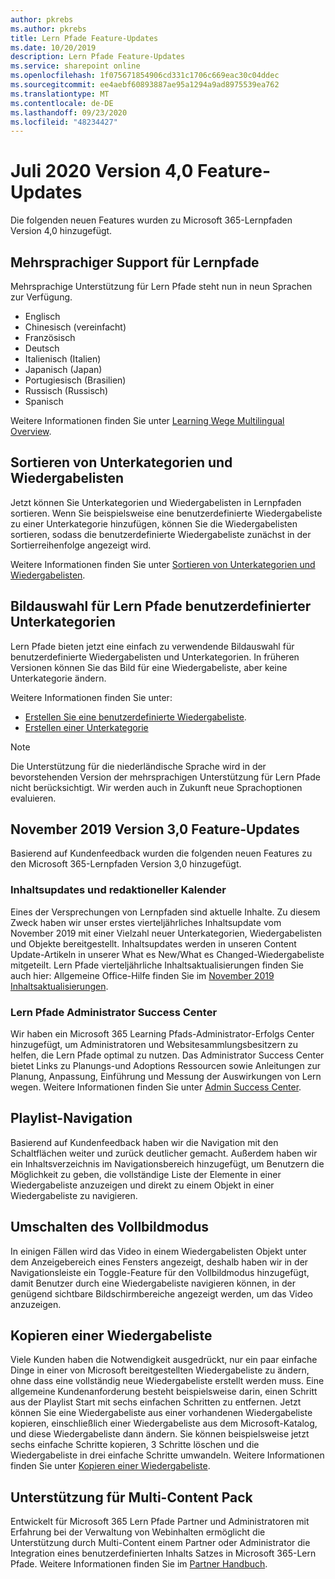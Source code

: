 ```yaml
---
author: pkrebs
ms.author: pkrebs
title: Lern Pfade Feature-Updates
ms.date: 10/20/2019
description: Lern Pfade Feature-Updates
ms.service: sharepoint online
ms.openlocfilehash: 1f075671854906cd331c1706c669eac30c04ddec
ms.sourcegitcommit: ee4aebf60893887ae95a1294a9ad8975539ea762
ms.translationtype: MT
ms.contentlocale: de-DE
ms.lasthandoff: 09/23/2020
ms.locfileid: "48234427"
---
```

# <a name="july-2020-version-40-feature-updates"></a>Juli 2020 Version 4,0 Feature-Updates 

Die folgenden neuen Features wurden zu Microsoft 365-Lernpfaden Version 4,0 hinzugefügt. 

## <a name="multilingual-support-for-learning-pathways"></a>Mehrsprachiger Support für Lernpfade 
Mehrsprachige Unterstützung für Lern Pfade steht nun in neun Sprachen zur Verfügung.  
- Englisch     
- Chinesisch (vereinfacht) 
- Französisch 
- Deutsch 
- Italienisch (Italien) 
- Japanisch (Japan) 
- Portugiesisch (Brasilien) 
- Russisch (Russisch) 
- Spanisch 

Weitere Informationen finden Sie unter [Learning Wege Multilingual Overview](custom_overview.md). 

## <a name="sort-subcategories-and-playlists"></a>Sortieren von Unterkategorien und Wiedergabelisten

Jetzt können Sie Unterkategorien und Wiedergabelisten in Lernpfaden sortieren. Wenn Sie beispielsweise eine benutzerdefinierte Wiedergabeliste zu einer Unterkategorie hinzufügen, können Sie die Wiedergabelisten sortieren, sodass die benutzerdefinierte Wiedergabeliste zunächst in der Sortierreihenfolge angezeigt wird. 

Weitere Informationen finden Sie unter [Sortieren von Unterkategorien und Wiedergabelisten](custom_sortsubplay.md). 

## <a name="image-picker-for-learning-pathways-custom-subcategories"></a>Bildauswahl für Lern Pfade benutzerdefinierter Unterkategorien 
Lern Pfade bieten jetzt eine einfach zu verwendende Bildauswahl für benutzerdefinierte Wiedergabelisten und Unterkategorien.  In früheren Versionen können Sie das Bild für eine Wiedergabeliste, aber keine Unterkategorie ändern.  

Weitere Informationen finden Sie unter:
- [Erstellen Sie eine benutzerdefinierte Wiedergabeliste](custom_createnewplaylist.md). 
- [Erstellen einer Unterkategorie](custom_createnewcat.md)

> [!NOTE]
> Die Unterstützung für die niederländische Sprache wird in der bevorstehenden Version der mehrsprachigen Unterstützung für Lern Pfade nicht berücksichtigt. Wir werden auch in Zukunft neue Sprachoptionen evaluieren.

## <a name="november-2019-version-30-feature-updates"></a>November 2019 Version 3,0 Feature-Updates
Basierend auf Kundenfeedback wurden die folgenden neuen Features zu den Microsoft 365-Lernpfaden Version 3,0 hinzugefügt.

### <a name="content-updates-and-editorial-calendar"></a>Inhaltsupdates und redaktioneller Kalender
Eines der Versprechungen von Lernpfaden sind aktuelle Inhalte. Zu diesem Zweck haben wir unser erstes vierteljährliches Inhaltsupdate vom November 2019 mit einer Vielzahl neuer Unterkategorien, Wiedergabelisten und Objekte bereitgestellt. Inhaltsupdates werden in unseren Content Update-Artikeln in unserer What es New/What es Changed-Wiedergabeliste mitgeteilt. Lern Pfade vierteljährliche Inhaltsaktualisierungen finden Sie auch hier: Allgemeine Office-Hilfe finden Sie im [November 2019 Inhaltsaktualisierungen](custom_contentupdates.md).

### <a name="learning-pathways-admin-success-center"></a>Lern Pfade Administrator Success Center
Wir haben ein Microsoft 365 Learning Pfads-Administrator-Erfolgs Center hinzugefügt, um Administratoren und Websitesammlungsbesitzern zu helfen, die Lern Pfade optimal zu nutzen. Das Administrator Success Center bietet Links zu Planungs-und Adoptions Ressourcen sowie Anleitungen zur Planung, Anpassung, Einführung und Messung der Auswirkungen von Lern wegen. Weitere Informationen finden Sie unter [Admin Success Center](custom_successcenter.md).

## <a name="playlist-navigation"></a>Playlist-Navigation
Basierend auf Kundenfeedback haben wir die Navigation mit den Schaltflächen weiter und zurück deutlicher gemacht. Außerdem haben wir ein Inhaltsverzeichnis im Navigationsbereich hinzugefügt, um Benutzern die Möglichkeit zu geben, die vollständige Liste der Elemente in einer Wiedergabeliste anzuzeigen und direkt zu einem Objekt in einer Wiedergabeliste zu navigieren.

## <a name="toggle-full-screen-mode"></a>Umschalten des Vollbildmodus
In einigen Fällen wird das Video in einem Wiedergabelisten Objekt unter dem Anzeigebereich eines Fensters angezeigt, deshalb haben wir in der Navigationsleiste ein Toggle-Feature für den Vollbildmodus hinzugefügt, damit Benutzer durch eine Wiedergabeliste navigieren können, in der genügend sichtbare Bildschirmbereiche angezeigt werden, um das Video anzuzeigen.

## <a name="copy-a-playlist"></a>Kopieren einer Wiedergabeliste
Viele Kunden haben die Notwendigkeit ausgedrückt, nur ein paar einfache Dinge in einer von Microsoft bereitgestellten Wiedergabeliste zu ändern, ohne dass eine vollständig neue Wiedergabeliste erstellt werden muss. Eine allgemeine Kundenanforderung besteht beispielsweise darin, einen Schritt aus der Playlist Start mit sechs einfachen Schritten zu entfernen. Jetzt können Sie eine Wiedergabeliste aus einer vorhandenen Wiedergabeliste kopieren, einschließlich einer Wiedergabeliste aus dem Microsoft-Katalog, und diese Wiedergabeliste dann ändern. Sie können beispielsweise jetzt sechs einfache Schritte kopieren, 3 Schritte löschen und die Wiedergabeliste in drei einfache Schritte umwandeln. Weitere Informationen finden Sie unter [Kopieren einer Wiedergabeliste](custom_copyplaylist.md).

## <a name="multi-content-pack-support"></a>Unterstützung für Multi-Content Pack
Entwickelt für Microsoft 365 Lern Pfade Partner und Administratoren mit Erfahrung bei der Verwaltung von Webinhalten ermöglicht die Unterstützung durch Multi-Content einem Partner oder Administrator die Integration eines benutzerdefinierten Inhalts Satzes in Microsoft 365-Lern Pfade. Weitere Informationen finden Sie im [Partner Handbuch](custom_partnerguide.md).


